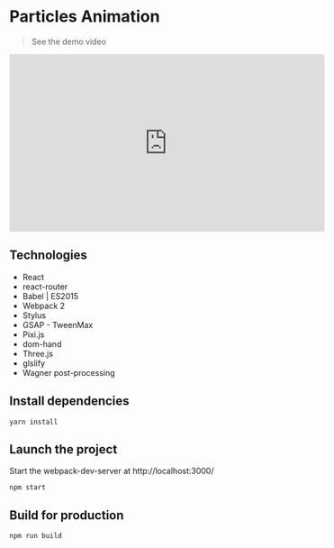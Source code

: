 # Particles Animation

> See the demo video

<iframe id="video" width="560" height="315" src="https://github.com/sunilvijayan7/Particles-Animation-ThreeJS-PIXIJS-React-JS/blob/main/Demo/demo.mov" frameborder="0" allow="autoplay; encrypted-media" allowfullscreen=""></iframe>

## Technologies

- React
- react-router
- Babel | ES2015
- Webpack 2
- Stylus
- GSAP - TweenMax
- Pixi.js
- dom-hand
- Three.js
- glslify
- Wagner post-processing

## Install dependencies

```shell
yarn install
```

## Launch the project

Start the webpack-dev-server at http://localhost:3000/
```shell
npm start
```

## Build for production

```shell
npm run build
```
